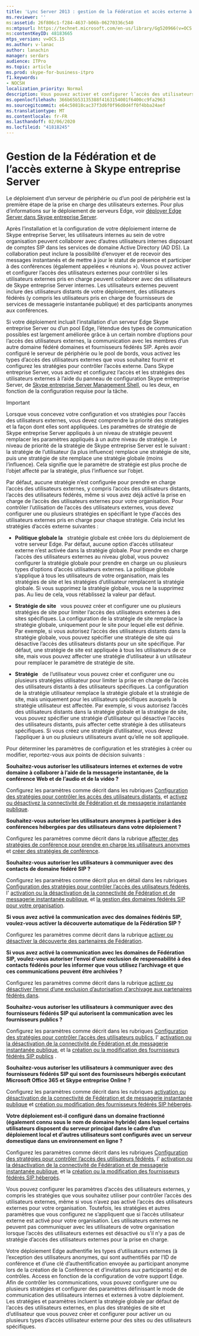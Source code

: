 ```yaml
---
title: 'Lync Server 2013 : gestion de la Fédération et accès externe à Skype entreprise Server'
ms.reviewer: ''
ms:assetid: 26f806c1-f284-4637-b06b-06270336c540
ms:mtpsurl: https://technet.microsoft.com/en-us/library/Gg520966(v=OCS.15)
ms:contentKeyID: 48183665
mtps_version: v=OCS.15
ms.author: v-lanac
author: lanachin
manager: serdars
audience: ITPro
ms.topic: article
ms.prod: skype-for-business-itpro
f1.keywords:
- NOCSH
localization_priority: Normal
description: Vous pouvez activer et configurer l’accès des utilisateurs externes pour contrôler si les utilisateurs externes pris en charge peuvent collaborer avec des utilisateurs de Skype entreprise Server internes.
ms.openlocfilehash: 366b65b53135388f4163154001f6400cc9fa2963
ms.sourcegitcommit: e64c50818cac37f3d6f0f96d0d4ff0f4bba24aef
ms.translationtype: MT
ms.contentlocale: fr-FR
ms.lasthandoff: 02/06/2020
ms.locfileid: "41818245"
---
```

# <a name="managing-federation-and-external-access-to-skype-for-business-server"></a>Gestion de la Fédération et de l’accès externe à Skype entreprise Server

Le déploiement d’un serveur de périphérie ou d’un pool de périphérie est la première étape de la prise en charge des utilisateurs externes. Pour plus d’informations sur le déploiement de serveurs Edge, voir [déployer Edge Server dans Skype entreprise Server](../../deploy/deploy-edge-server/deploy-edge-server.md).

Après l’installation et la configuration de votre déploiement interne de Skype entreprise Server, les utilisateurs internes au sein de votre organisation peuvent collaborer avec d’autres utilisateurs internes disposant de comptes SIP dans les services de domaine Active Directory (AD DS). La collaboration peut inclure la possibilité d’envoyer et de recevoir des messages instantanés et de mettre à jour le statut de présence et participer à des conférences (également appelées « réunions »). Vous pouvez activer et configurer l’accès des utilisateurs externes pour contrôler si les utilisateurs externes pris en charge peuvent collaborer avec des utilisateurs de Skype entreprise Server internes. Les utilisateurs externes peuvent inclure des utilisateurs distants de votre déploiement, des utilisateurs fédérés (y compris les utilisateurs pris en charge de fournisseurs de services de messagerie instantanée publique) et des participants anonymes aux conférences.

Si votre déploiement incluait l’installation d’un serveur Edge Skype entreprise Server ou d’un pool Edge, l’étendue des types de communication possibles est largement améliorée grâce à un certain nombre d’options pour l’accès des utilisateurs externes, la communication avec les membres d’un autre domaine fédéré domaines et fournisseurs fédérés SIP. Après avoir configuré le serveur de périphérie ou le pool de bords, vous activez les types d’accès des utilisateurs externes que vous souhaitez fournir et configurez les stratégies pour contrôler l’accès externe. Dans Skype entreprise Server, vous activez et configurez l’accès et les stratégies des utilisateurs externes à l’aide du panneau de configuration Skype entreprise Server, de [Skype entreprise Server Management Shell](../management-shell.md), ou les deux, en fonction de la configuration requise pour la tâche. 



> [!IMPORTANT]  
> Lorsque vous concevez votre configuration et vos stratégies pour l’accès des utilisateurs externes, vous devez comprendre la priorité des stratégies et la façon dont elles sont appliquées. Les paramètres de stratégie de Skype entreprise Server appliqués à un niveau de stratégie peuvent remplacer les paramètres appliqués à un autre niveau de stratégie. Le niveau de priorité de la stratégie de Skype entreprise Server est le suivant : la stratégie de l’utilisateur (la plus influence) remplace une stratégie de site, puis une stratégie de site remplace une stratégie globale (moins l’influence). Cela signifie que le paramètre de stratégie est plus proche de l’objet affecté par la stratégie, plus l’influence sur l’objet.


Par défaut, aucune stratégie n’est configurée pour prendre en charge l’accès des utilisateurs externes, y compris l’accès des utilisateurs distants, l’accès des utilisateurs fédérés, même si vous avez déjà activé la prise en charge de l’accès des utilisateurs externes pour votre organisation. Pour contrôler l’utilisation de l’accès des utilisateurs externes, vous devez configurer une ou plusieurs stratégies en spécifiant le type d’accès des utilisateurs externes pris en charge pour chaque stratégie. Cela inclut les stratégies d’accès externe suivantes :

  - **Politique globale la**   stratégie globale est créée lors du déploiement de votre serveur Edge. Par défaut, aucune option d’accès utilisateur externe n’est activée dans la stratégie globale. Pour prendre en charge l’accès des utilisateurs externes au niveau global, vous pouvez configurer la stratégie globale pour prendre en charge un ou plusieurs types d’options d’accès utilisateurs externes. La politique globale s’applique à tous les utilisateurs de votre organisation, mais les stratégies de site et les stratégies d’utilisateur remplacent la stratégie globale. Si vous supprimez la stratégie globale, vous ne la supprimez pas. Au lieu de cela, vous rétablissez la valeur par défaut.

  - **Stratégie de site**   vous pouvez créer et configurer une ou plusieurs stratégies de site pour limiter l’accès des utilisateurs externes à des sites spécifiques. La configuration de la stratégie de site remplace la stratégie globale, uniquement pour le site pour lequel elle est définie. Par exemple, si vous autorisez l’accès des utilisateurs distants dans la stratégie globale, vous pouvez spécifier une stratégie de site qui désactive l’accès des utilisateurs distants pour un site spécifique. Par défaut, une stratégie de site est appliquée à tous les utilisateurs de ce site, mais vous pouvez affecter une stratégie d’utilisateur à un utilisateur pour remplacer le paramètre de stratégie de site.

  - **Stratégie**   de l’utilisateur vous pouvez créer et configurer une ou plusieurs stratégies utilisateur pour limiter la prise en charge de l’accès des utilisateurs distants à des utilisateurs spécifiques. La configuration de la stratégie utilisateur remplace la stratégie globale et la stratégie de site, mais uniquement pour les utilisateurs spécifiques auxquels la stratégie utilisateur est affectée. Par exemple, si vous autorisez l’accès des utilisateurs distants dans la stratégie globale et la stratégie de site, vous pouvez spécifier une stratégie d’utilisateur qui désactive l’accès des utilisateurs distants, puis affecter cette stratégie à des utilisateurs spécifiques. Si vous créez une stratégie d’utilisateur, vous devez l’appliquer à un ou plusieurs utilisateurs avant qu’elle ne soit appliquée.

Pour déterminer les paramètres de configuration et les stratégies à créer ou modifier, reportez-vous aux points de décision suivants :

**Souhaitez-vous autoriser les utilisateurs internes et externes de votre domaine à collaborer à l’aide de la messagerie instantanée, de la conférence Web et de l’audio et de la vidéo ?**

Configurez les paramètres comme décrit dans les rubriques [Configuration des stratégies pour contrôler les accès des utilisateurs distants](external-access-policies/configure-policies-to-control-remote-user-access.md), et [activez ou désactivez la connectivité de Fédération et de messagerie instantanée publique](access-edge/enable-or-disable-federation-and-public-im-connectivity.md).

**Souhaitez-vous autoriser les utilisateurs anonymes à participer à des conférences hébergées par des utilisateurs dans votre déploiement ?**

Configurez les paramètres comme décrit dans la rubrique [affecter des stratégies de conférence pour prendre en charge les utilisateurs anonymes](access-edge/assign-conferencing-policies-to-support-anonymous-users.md) et [créer des stratégies de conférence](../conferencing/create-policies.md).

**Souhaitez-vous autoriser les utilisateurs à communiquer avec des contacts de domaine fédéré SIP ?**

Configurez les paramètres comme décrit plus en détail dans les rubriques [Configuration des stratégies pour contrôler l’accès des utilisateurs fédérés](external-access-policies/configure-policies-to-control-federated-user-access.md), l' [activation ou la désactivation de la connectivité de Fédération et de messagerie instantanée publique](access-edge/enable-or-disable-federation-and-public-im-connectivity.md), et [la gestion des domaines fédérés SIP pour votre organisation](sip-domains/manage-sip-federated-domains-for-your-organization.md).


**Si vous avez activé la communication avec des domaines fédérés SIP, voulez-vous activer la découverte automatique de la Fédération SIP ?**

Configurez les paramètres comme décrit dans la rubrique [activer ou désactiver la découverte des partenaires de Fédération](access-edge/enable-or-disable-discovery-of-federation-partners.md).

**Si vous avez activé la communication avec les domaines de Fédération SIP, voulez-vous autoriser l’envoi d’une exclusion de responsabilité à des contacts fédérés pour les informer que vous utilisez l’archivage et que ces communications peuvent être archivées ?**

Configurez les paramètres comme décrit dans la rubrique [activer ou désactiver l’envoi d’une exclusion d’autorisation d’archivage aux partenaires fédérés dans](access-edge/enable-or-disable-sending-an-archiving-disclaimer-to-federated-partners.md).

**Souhaitez-vous autoriser les utilisateurs à communiquer avec des fournisseurs fédérés SIP qui autorisent la communication avec les fournisseurs publics ?**

Configurez les paramètres comme décrit dans les rubriques [Configuration des stratégies pour contrôler l’accès des utilisateurs publics](external-access-policies/configure-policies-to-control-public-user-access.md), l' [activation ou la désactivation de la connectivité de Fédération et de messagerie instantanée publique](access-edge/enable-or-disable-federation-and-public-im-connectivity.md), et la [création ou la modification des fournisseurs fédérés SIP publics](sip-providers/manage-sip-federated-providers-for-your-organization.md#create-or-edit-public-sip-federated-providers-in-skype-for-business-server) .


**Souhaitez-vous autoriser les utilisateurs à communiquer avec des fournisseurs fédérés SIP qui sont des fournisseurs hébergés exécutant Microsoft Office 365 et Skype entreprise Online ?**

Configurez les paramètres comme décrit dans les rubriques [activation ou désactivation de la connectivité de Fédération et de messagerie instantanée publique](access-edge/enable-or-disable-federation-and-public-im-connectivity.md) et [création ou modification des fournisseurs fédérés SIP hébergés](sip-providers/manage-sip-federated-providers-for-your-organization.md#create-or-edit-hosted-sip-federated-providers-in-skype-for-business-server).

**Votre déploiement est-il configuré dans un domaine fractionné (également connu sous le nom de domaine hybride) dans lequel certains utilisateurs disposent du serveur principal dans le cadre d’un déploiement local et d’autres utilisateurs sont configurés avec un serveur domestique dans un environnement en ligne ?**

Configurez les paramètres comme décrit dans les rubriques [Configuration des stratégies pour contrôler l’accès des utilisateurs fédérés](external-access-policies/configure-policies-to-control-federated-user-access.md), l' [activation ou la désactivation de la connectivité de Fédération et de messagerie instantanée publique](access-edge/enable-or-disable-federation-and-public-im-connectivity.md), et la [création ou la modification des fournisseurs fédérés SIP hébergés](sip-providers/manage-sip-federated-providers-for-your-organization.md#create-or-edit-hosted-sip-federated-providers-in-skype-for-business-server).


Vous pouvez configurer les paramètres d’accès des utilisateurs externes, y compris les stratégies que vous souhaitez utiliser pour contrôler l’accès des utilisateurs externes, même si vous n’avez pas activé l’accès des utilisateurs externes pour votre organisation. Toutefois, les stratégies et autres paramètres que vous configurez ne s’appliquent que si l’accès utilisateur externe est activé pour votre organisation. Les utilisateurs externes ne peuvent pas communiquer avec les utilisateurs de votre organisation lorsque l’accès des utilisateurs externes est désactivé ou s’il n’y a pas de stratégie d’accès des utilisateurs externes pour la prise en charge.

Votre déploiement Edge authentifie les types d’utilisateurs externes (à l’exception des utilisateurs anonymes, qui sont authentifiés par l’ID de conférence et d’une clé d’authentification envoyée au participant anonyme lors de la création de la Conférence et d’invitations aux participants) et de contrôles. Access en fonction de la configuration de votre support Edge. Afin de contrôler les communications, vous pouvez configurer une ou plusieurs stratégies et configurer des paramètres définissant le mode de communication des utilisateurs internes et externes à votre déploiement. Les stratégies et paramètres incluent la stratégie globale par défaut de l’accès des utilisateurs externes, en plus des stratégies de site et d’utilisateur que vous pouvez créer et configurer pour activer un ou plusieurs types d’accès utilisateur externe pour des sites ou des utilisateurs spécifiques.

